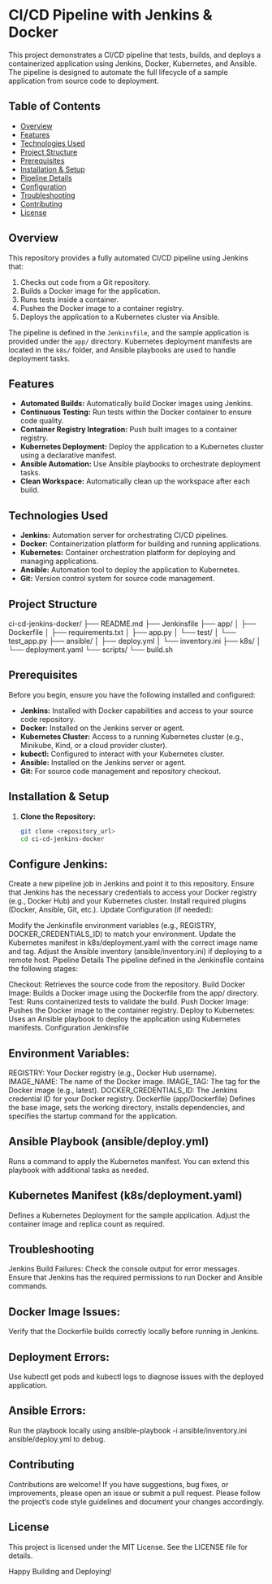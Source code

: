 # CI/CD Pipeline with Jenkins & Docker

This project demonstrates a CI/CD pipeline that tests, builds, and deploys a containerized application using Jenkins, Docker, Kubernetes, and Ansible. The pipeline is designed to automate the full lifecycle of a sample application from source code to deployment.

## Table of Contents

- [Overview](#overview)
- [Features](#features)
- [Technologies Used](#technologies-used)
- [Project Structure](#project-structure)
- [Prerequisites](#prerequisites)
- [Installation & Setup](#installation--setup)
- [Pipeline Details](#pipeline-details)
- [Configuration](#configuration)
- [Troubleshooting](#troubleshooting)
- [Contributing](#contributing)
- [License](#license)

## Overview

This repository provides a fully automated CI/CD pipeline using Jenkins that:
1. Checks out code from a Git repository.
2. Builds a Docker image for the application.
3. Runs tests inside a container.
4. Pushes the Docker image to a container registry.
5. Deploys the application to a Kubernetes cluster via Ansible.

The pipeline is defined in the `Jenkinsfile`, and the sample application is provided under the `app/` directory. Kubernetes deployment manifests are located in the `k8s/` folder, and Ansible playbooks are used to handle deployment tasks.

## Features

- **Automated Builds:** Automatically build Docker images using Jenkins.
- **Continuous Testing:** Run tests within the Docker container to ensure code quality.
- **Container Registry Integration:** Push built images to a container registry.
- **Kubernetes Deployment:** Deploy the application to a Kubernetes cluster using a declarative manifest.
- **Ansible Automation:** Use Ansible playbooks to orchestrate deployment tasks.
- **Clean Workspace:** Automatically clean up the workspace after each build.

## Technologies Used

- **Jenkins:** Automation server for orchestrating CI/CD pipelines.
- **Docker:** Containerization platform for building and running applications.
- **Kubernetes:** Container orchestration platform for deploying and managing applications.
- **Ansible:** Automation tool to deploy the application to Kubernetes.
- **Git:** Version control system for source code management.

## Project Structure

ci-cd-jenkins-docker/ ├── README.md ├── Jenkinsfile ├── app/ │ ├── Dockerfile │ ├── requirements.txt │ ├── app.py │ └── test/ │ └── test_app.py ├── ansible/ │ ├── deploy.yml │ └── inventory.ini ├── k8s/ │ └── deployment.yaml └── scripts/ └── build.sh


## Prerequisites

Before you begin, ensure you have the following installed and configured:

- **Jenkins:** Installed with Docker capabilities and access to your source code repository.
- **Docker:** Installed on the Jenkins server or agent.
- **Kubernetes Cluster:** Access to a running Kubernetes cluster (e.g., Minikube, Kind, or a cloud provider cluster).
- **kubectl:** Configured to interact with your Kubernetes cluster.
- **Ansible:** Installed on the Jenkins server or agent.
- **Git:** For source code management and repository checkout.

## Installation & Setup

1. **Clone the Repository:**

   ```bash
   git clone <repository_url>
   cd ci-cd-jenkins-docker
   ```
## Configure Jenkins:

Create a new pipeline job in Jenkins and point it to this repository.
Ensure that Jenkins has the necessary credentials to access your Docker registry (e.g., Docker Hub) and your Kubernetes cluster.
Install required plugins (Docker, Ansible, Git, etc.).
Update Configuration (if needed):

Modify the Jenkinsfile environment variables (e.g., REGISTRY, DOCKER_CREDENTIALS_ID) to match your environment.
Update the Kubernetes manifest in k8s/deployment.yaml with the correct image name and tag.
Adjust the Ansible inventory (ansible/inventory.ini) if deploying to a remote host.
Pipeline Details
The pipeline defined in the Jenkinsfile contains the following stages:

Checkout: Retrieves the source code from the repository.
Build Docker Image: Builds a Docker image using the Dockerfile from the app/ directory.
Test: Runs containerized tests to validate the build.
Push Docker Image: Pushes the Docker image to the container registry.
Deploy to Kubernetes: Uses an Ansible playbook to deploy the application using Kubernetes manifests.
Configuration
Jenkinsfile
## Environment Variables:
REGISTRY: Your Docker registry (e.g., Docker Hub username).
IMAGE_NAME: The name of the Docker image.
IMAGE_TAG: The tag for the Docker image (e.g., latest).
DOCKER_CREDENTIALS_ID: The Jenkins credential ID for your Docker registry.
Dockerfile (app/Dockerfile)
Defines the base image, sets the working directory, installs dependencies, and specifies the startup command for the application.

## Ansible Playbook (ansible/deploy.yml)
Runs a command to apply the Kubernetes manifest. You can extend this playbook with additional tasks as needed.

## Kubernetes Manifest (k8s/deployment.yaml)
Defines a Kubernetes Deployment for the sample application. Adjust the container image and replica count as required.

## Troubleshooting
Jenkins Build Failures:
Check the console output for error messages. Ensure that Jenkins has the required permissions to run Docker and Ansible commands.

## Docker Image Issues:
Verify that the Dockerfile builds correctly locally before running in Jenkins.

## Deployment Errors:
Use kubectl get pods and kubectl logs <pod-name> to diagnose issues with the deployed application.

## Ansible Errors:
Run the playbook locally using ansible-playbook -i ansible/inventory.ini ansible/deploy.yml to debug.

## Contributing
Contributions are welcome! If you have suggestions, bug fixes, or improvements, please open an issue or submit a pull request. Please follow the project’s code style guidelines and document your changes accordingly.

## License
This project is licensed under the MIT License. See the LICENSE file for details.

Happy Building and Deploying!


